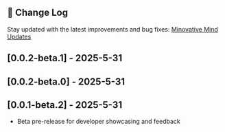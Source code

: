 ## 📄 Change Log

Stay updated with the latest improvements and bug fixes: [Minovative Mind Updates](https://www.minovativemind.dev/updates)

## [0.0.2-beta.1] - 2025-5-31

## [0.0.2-beta.0] - 2025-5-31

## [0.0.1-beta.2] - 2025-5-31

- Beta pre-release for developer showcasing and feedback
